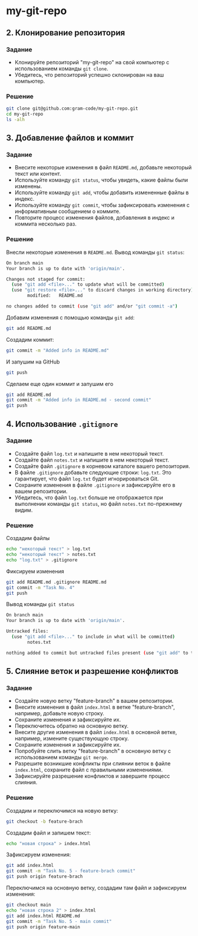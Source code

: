 # my-git-repo
## 2. Клонирование репозитория

### Задание
- Клонируйте репозиторий "my-git-repo" на свой компьютер с использованием команды `git clone`.
- Убедитесь, что репозиторий успешно склонирован на ваш компьютер.

### Решение
```bash
git clone git@github.com:gram-code/my-git-repo.git
cd my-git-repo
ls -alh
```

## 3. Добавление файлов и коммит

### Задание
- Внесите некоторые изменения в файл `README.md`, добавьте некоторый текст или контент.
- Используйте команду `git status`, чтобы увидеть, какие файлы были изменены.
- Используйте команду `git add`, чтобы добавить измененные файлы в индекс.
- Используйте команду `git commit`, чтобы зафиксировать изменения с информативным сообщением о коммите.
- Повторите процесс изменения файлов, добавления в индекс и коммита несколько раз.

### Решение
Внесли некоторые изменения в `README.md`. Вывод команды `git status`:
```bash
On branch main
Your branch is up to date with 'origin/main'.

Changes not staged for commit:
  (use "git add <file>..." to update what will be committed)
  (use "git restore <file>..." to discard changes in working directory)
        modified:   README.md

no changes added to commit (use "git add" and/or "git commit -a")
```
Добавим изменения с помощью команды `git add`:
```bash
git add README.md
```
Создадим коммит:
```bash
git commit -m "Added info in README.md"
```
И запушим на GitHub
```bash
git push
```
Сделаем еще один коммит и запушим его
```bash
git add README.md
git commit -m "Added info in README.md - second commit"
git push
```

## 4. Использование `.gitignore`
### Задание
- Создайте файл `log.txt` и напишите в нем некоторый текст.
- Создайте файл `notes.txt` и напишите в нем некоторый текст.
- Создайте файл `.gitignore` в корневом каталоге вашего репозитория.
- В файле `.gitignore` добавьте следующие строки: `log.txt`. Это гарантирует, что файл `log.txt` будет игнорироваться Git.
- Сохраните изменения в файле `.gitignore` и зафиксируйте его в вашем репозитории.
- Убедитесь, что файл `log.txt` больше не отображается при выполнении команды `git status`, но файл `notes.txt` по-прежнему видим.

### Решение
Cоздадим файлы
```bash
echo "некоторый текст" > log.txt
echo "некоторый текст" > notes.txt
echo "log.txt" > .gitignore
```

Фиксируем изменения
```bash
git add README.md .gitignore README.md
git commit -m "Task No. 4"
git push
```

Вывод команды `git status` 
```bash
On branch main
Your branch is up to date with 'origin/main'.

Untracked files:
  (use "git add <file>..." to include in what will be committed)
        notes.txt

nothing added to commit but untracked files present (use "git add" to track)
```

## 5. Слияние веток и разрешение конфликтов
### Задание
- Создайте новую ветку "feature-branch" в вашем репозитории.
- Внесите изменения в файл `index.html` в ветке "feature-branch", например, добавьте новую строку.
- Сохраните изменения и зафиксируйте их.
- Переключитесь обратно на основную ветку.
- Внесите другие изменения в файл `index.html` в основной ветке, например, измените существующую строку.
- Сохраните изменения и зафиксируйте их.
- Попробуйте слить ветку "feature-branch" в основную ветку с использованием команды `git merge`.
- Разрешите возникшие конфликты при слиянии веток в файле `index.html`, сохраните файл с правильными изменениями.
- Зафиксируйте разрешение конфликтов и завершите процесс слияния.

### Решение 
Создадим и переключимся на новую ветку:
```bash
git checkout -b feature-brach
```
Создадим файл и запишем текст:
```bash
echo "новая строка" > index.html
```
Зафиксируем изменения:
```bash
git add index.html
git commit -m "Task No. 5 - feature-brach commit"
git push origin feature-brach
```
Переключимся на основную ветку, создадим там файл и зафиксируем изменения:
```bash
git checkout main
echo "новая строка 2" > index.html
git add index.html README.md
git commit -m "Task No. 5 - main commit"
git push origin feature-main
```